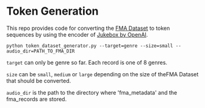 # Token Generation
This repo provides code for converting the [FMA Dataset](https://github.com/mdeff/fma) to token sequences by using the encoder of [Jukebox by OpenAI](https://openai.com/blog/jukebox/). 

```
python token_dataset_generator.py --target=genre --size=small --audio_dir=PATH_TO_FMA_DIR
```
`target` can only be genre so far. Each record is one of 8 genres.

`size` can be `small`, `medium` or `large` depending on the size of theFMA Dataset that should be converted. 

`audio_dir` is the path to the directory where 'fma_metadata' and the fma_records are stored.
